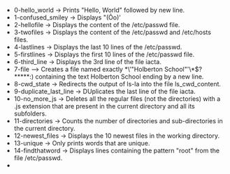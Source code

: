 - 0-hello_world  -> Prints "Hello, World" followed by new line.
- 1-confused_smiley -> Displays "(Ôo)'
- 2-hellofile -> Displays the content of the /etc/passwd file.
- 3-twofiles -> Displays the content of the /etc/passwd and /etc/hosts files.
- 4-lastlines -> Displays the last 10 lines of the /etc/passwd.
- 5-firstlines -> Displays the first 10 lines of the /etc/passwd file.
- 6-third_line -> Displays the 3rd line of the file iacta.
- 7-file --> Creates a file named exactly \*\\'"Holberton School"\'\\*$\?\*\*\*\*\*:) containing the text Holberton School ending by a new line.
- 8-cwd_state -> Redirects the output of ls-la into the file ls_cwd_content.
- 9-duplicate_last_line -> DUplicates the last line of the file iacta.
- 10-no_more_js -> Deletes all the regular files (not the directories) with a .js extension that are present in the current directory and all its subfolders.
- 11-directories -> Counts the number of directories and sub-directories in the current directory.
- 12-newest_files -> Displays the 10 newest files in the working directory.
- 13-unique -> Only prints words that are unique. 
- 14-findthatword -> Displays lines containing the pattern "root" from the file /etc/passwd.
- 